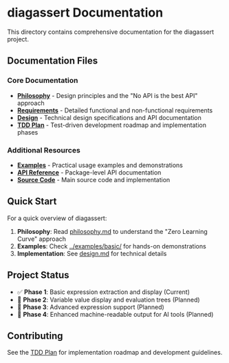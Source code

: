 # diagassert Documentation

This directory contains comprehensive documentation for the diagassert project.

## Documentation Files

### Core Documentation
- **[Philosophy](./philosophy.md)** - Design principles and the "No API is the best API" approach
- **[Requirements](./requirements.md)** - Detailed functional and non-functional requirements
- **[Design](./design.md)** - Technical design specifications and API documentation
- **[TDD Plan](./tdd-plan.md)** - Test-driven development roadmap and implementation phases

### Additional Resources
- **[Examples](../examples/)** - Practical usage examples and demonstrations
- **[API Reference](../doc.go)** - Package-level API documentation
- **[Source Code](../)** - Main source code and implementation

## Quick Start

For a quick overview of diagassert:

1. **Philosophy**: Read [philosophy.md](./philosophy.md) to understand the "Zero Learning Curve" approach
2. **Examples**: Check [../examples/basic/](../examples/basic/) for hands-on demonstrations
3. **Implementation**: See [design.md](./design.md) for technical details

## Project Status

- ✅ **Phase 1**: Basic expression extraction and display (Current)
- 🔄 **Phase 2**: Variable value display and evaluation trees (Planned)
- 🔄 **Phase 3**: Advanced expression support (Planned)
- 🔄 **Phase 4**: Enhanced machine-readable output for AI tools (Planned)

## Contributing

See the [TDD Plan](./tdd-plan.md) for implementation roadmap and development guidelines.